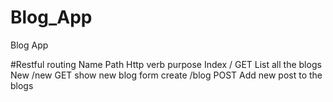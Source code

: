 # Blog_App
Blog App



#Restful routing
Name    Path     Http verb     purpose
Index    /        GET          List all the blogs
New      /new     GET          show new blog form
create   /blog    POST         Add new post to the blogs 
